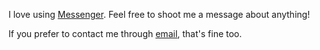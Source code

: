 I love using [Messenger](https://m.me/zhoujesse). Feel free to shoot me a message about anything!

If you prefer to contact me through [email](mailto:jesse.cy.zhou@gmail.com), that's fine too.
